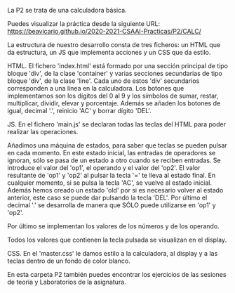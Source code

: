 
La P2 se trata de una calculadora básica.

Puedes visualizar la práctica desde la siguiente URL: https://beavicario.github.io/2020-2021-CSAAI-Practicas/P2/CALC/

La estructura de nuestro desarrollo consta de tres ficheros: un HTML que da estructura, un JS que implementa acciones y un CSS que da estilo.

HTML.
El fichero 'index.html' está formado por una sección principal de tipo bloque 'div', de la clase 'container' y varias secciones secundarias de tipo bloque 'div', de la clase 'line'. Cada uno de estos 'div' secundarios corresponden a una línea en la calculadora. 
Los botones que implementamos son los dígitos del 0 al 9 y los símbolos de sumar, restar, multiplicar, dividir, elevar y porcentaje.
Además se añaden los botones de igual, decimal '.', reinicio 'AC' y borrar dígito 'DEL'.

JS.
En el fichero 'main.js' se declaran todas las teclas del HTML para poder realizar las operaciones.

Añadimos una máquina de estados, para saber que teclas se pueden pulsar en cada momento. En este estado inicial, las entradas de operadores se ignoran, sólo se pasa de un estado a otro cuando se reciben entradas. Se introduce el valor del 'op1', el operando y el valor del 'op2'. El valor resultante de 'op1' y 'op2' al pulsar la tecla '=' te lleva al estado final.
En cualquier momento, si se pulsa la tecla 'AC', se vuelve al estado inicial. 
Además hemos creado un estado 'old' por si es necesario volver al estado anterior, este caso se puede dar pulsando la tecla 'DEL'.
Por último el decimal '.' se desarrolla de manera que SÓLO puede utilizarse en 'op1' y 'op2'.

Por último se implementan los valores de los números y de los operando.

Todos los valores que contienen la tecla pulsada se visualizan en el display.

CSS.
En el 'master.css' le damos estilo a la calculadora, al display y a las teclas dentro de un fondo de color blanco.

En esta carpeta P2 también puedes encontrar los ejercicios de las sesiones de teoría y Laboratorios de la asignatura.